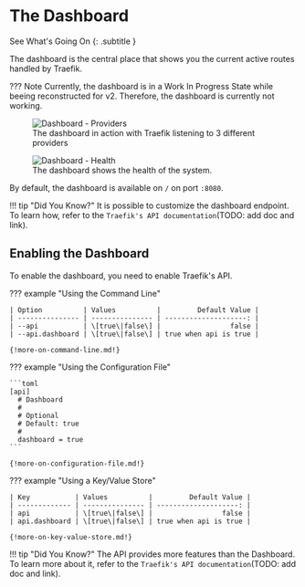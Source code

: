 # The Dashboard

See What's Going On
{: .subtitle }

The dashboard is the central place that shows you the current active routes handled by Traefik. 

??? Note
   Currently, the dashboard is in a Work In Progress State while beeing reconstructed for v2. 
   Therefore, the dashboard is currently not working.

<figure>
   <img src="../../assets/img/dashboard-main.png" alt="Dashboard - Providers" />
   <figcaption>The dashboard in action with Traefik listening to 3 different providers</figcaption>
</figure>

<figure>
   <img src="../../assets/img/dashboard-health.png" alt="Dashboard - Health" />
   <figcaption>The dashboard shows the health of the system.</figcaption>
</figure>

By default, the dashboard is available on `/` on port `:8080`.

!!! tip "Did You Know?"
    It is possible to customize the dashboard endpoint. 
    To learn how, refer to the `Traefik's API documentation`(TODO: add doc and link).
    
## Enabling the Dashboard

To enable the dashboard, you need to enable Traefik's API.

??? example "Using the Command Line"

    | Option          | Values          |         Default Value |
    | --------------- | --------------- | --------------------: |
    | --api           | \[true\|false\] |                 false |
    | --api.dashboard | \[true\|false\] | true when api is true |
    
    {!more-on-command-line.md!}

??? example "Using the Configuration File"

    ```toml
    [api] 
      # Dashboard
      #
      # Optional
      # Default: true
      #
      dashboard = true
    ```
    
    {!more-on-configuration-file.md!}

??? example "Using a Key/Value Store"

    | Key           | Values          |         Default Value |
    | ------------- | --------------- | --------------------: |
    | api           | \[true\|false\] |                 false |
    | api.dashboard | \[true\|false\] | true when api is true |
    
    {!more-on-key-value-store.md!}
    
!!! tip "Did You Know?"
    The API provides more features than the Dashboard. 
    To learn more about it, refer to the `Traefik's API documentation`(TODO: add doc and link).
